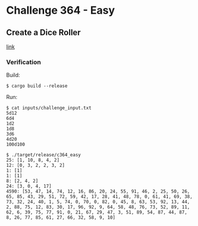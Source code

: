 # Challenge 364 - Easy
## Create a Dice Roller

[link](https://old.reddit.com/r/dailyprogrammer/comments/8s0cy1/20180618_challenge_364_easy_create_a_dice_roller/)

### Verification

Build:

```console
$ cargo build --release
```

Run:
```console
$ cat inputs/challenge_input.txt
5d12
6d4
1d2
1d8
3d6
4d20
100d100

$ ./target/release/c364_easy
25: [1, 10, 8, 4, 2]
12: [0, 3, 2, 2, 3, 2]
1: [1]
1: [1]
8: [2, 4, 2]
24: [3, 0, 4, 17]
4590: [53, 47, 14, 74, 12, 16, 86, 20, 24, 55, 91, 46, 2, 25, 50, 26, 65, 85, 43, 29, 51, 72, 59, 42, 17, 28, 41, 48, 78, 0, 61, 41, 69, 38, 73, 32, 24, 40, 1, 5, 74, 0, 70, 0, 82, 0, 45, 8, 63, 53, 92, 13, 44, 2, 88, 75, 12, 83, 30, 17, 96, 92, 9, 64, 58, 48, 76, 73, 52, 89, 11, 62, 6, 39, 75, 77, 91, 0, 21, 67, 29, 47, 3, 51, 89, 54, 87, 44, 87, 8, 26, 77, 85, 61, 27, 66, 32, 58, 9, 10]
```
